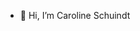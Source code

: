 - 👋 Hi, I’m Caroline Schuindt

<!---
carolcolin1987/carolcolin1987 is a ✨ special ✨ repository because its `README.md` (this file) appears on your GitHub profile.
You can click the Preview link to take a look at your changes.
--->
